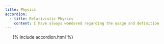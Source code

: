 ```yaml
---
title: Physics
accordion: 
  - title: Relativistic Physics
    content: I have always wondered regarding the usage and definition of $$v$$ (velocity) in the relativistic mechanics. My take on it is disccused here <a href="/linked_posts/relativistic-physics/"> Relativistic Physics.<a>
---
```

&nbsp; &nbsp; &nbsp; {% include accordion.html %}